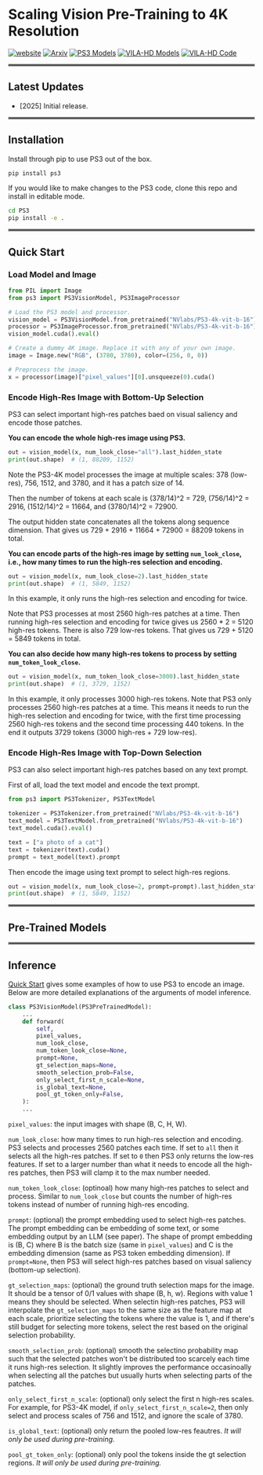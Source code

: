 # Scaling Vision Pre-Training to 4K Resolution

[![website](https://img.shields.io/badge/website-76b900?style=for-the-badge&logo=safari&labelColor=555555)](https://nvlabs.github.io/PS3)
[![Arxiv](https://img.shields.io/badge/Arxiv-b31b1b?style=for-the-badge&logo=arxiv&labelColor=555555)]()
[![PS3 Models](https://img.shields.io/badge/PS3%20Models-ffd21e?style=for-the-badge&logo=huggingface&labelColor=555555)]()
[![VILA-HD Models](https://img.shields.io/badge/VILA--HD%20Models-ffd21e?style=for-the-badge&logo=huggingface&labelColor=555555)]()
[![VILA-HD Code](https://img.shields.io/badge/VILA--HD%20Code-181717?style=for-the-badge&logo=github&labelColor=555555)]()

<hr style="border: 2px solid gray;"></hr>

## Latest Updates
- [2025] Initial release.


<hr style="border: 2px solid gray;"></hr>

## Installation

Install through pip to use PS3 out of the box.
```bash
pip install ps3
```

If you would like to make changes to the PS3 code, clone this repo and install in editable mode.
```bash
cd PS3
pip install -e .
```

<hr style="border: 2px solid gray;"></hr>


## Quick Start

### Load Model and Image
```python
from PIL import Image
from ps3 import PS3VisionModel, PS3ImageProcessor

# Load the PS3 model and processor.
vision_model = PS3VisionModel.from_pretrained("NVlabs/PS3-4k-vit-b-16")
processor = PS3ImageProcessor.from_pretrained("NVlabs/PS3-4k-vit-b-16")
vision_model.cuda().eval()

# Create a dummy 4K image. Replace it with any of your own image.
image = Image.new("RGB", (3780, 3780), color=(256, 0, 0))

# Preprocess the image.
x = processor(image)["pixel_values"][0].unsqueeze(0).cuda()
```

### Encode High-Res Image with Bottom-Up Selection

PS3 can select important high-res patches baed on visual saliency and encode those patches.

**You can encode the whole high-res image using PS3.**
```python
out = vision_model(x, num_look_close="all").last_hidden_state
print(out.shape)  # (1, 88209, 1152)
```
Note the PS3-4K model processes the image at multiple scales: 378 (low-res), 756, 1512, and 3780, and it has a patch size of 14.

Then the number of tokens at each scale is (378/14)^2 = 729, (756/14)^2 = 2916, (1512/14)^2 = 11664, and (3780/14)^2 = 72900.

The output hidden state concatenates all the tokens along sequence dimension.
That gives us 729 + 2916 + 11664 + 72900 = 88209 tokens in total.

**You can encode parts of the high-res image by setting `num_look_close`, i.e., how many times to run the high-res selection and encoding.**
```python
out = vision_model(x, num_look_close=2).last_hidden_state
print(out.shape)  # (1, 5849, 1152)
```
In this example, it only runs the high-res selection and encoding for twice.

Note that PS3 processes at most 2560 high-res patches at a time. Then running high-res selection and encoding for twice gives us 2560 * 2 = 5120 high-res tokens. There is also 729 low-res tokens. That gives us 729 + 5120 = 5849 tokens in total.

**You can also decide how many high-res tokens to process by setting `num_token_look_close`.**
```python
out = vision_model(x, num_token_look_close=3000).last_hidden_state
print(out.shape)  # (1, 3729, 1152)
```
In this example, it only processes 3000 high-res tokens. Note that PS3 only processes 2560 high-res patches at a time. This means it needs to run the high-res selection and encoding for twice, with the first time processing 2560 high-res tokens and the second time processing 440 tokens. In the end it outputs 3729 tokens (3000 high-res + 729 low-res).


### Encode High-Res Image with Top-Down Selection

PS3 can also select important high-res patches based on any text prompt.

First of all, load the text model and encode the text prompt.
```python
from ps3 import PS3Tokenizer, PS3TextModel

tokenizer = PS3Tokenizer.from_pretrained("NVlabs/PS3-4k-vit-b-16")
text_model = PS3TextModel.from_pretrained("NVlabs/PS3-4k-vit-b-16")
text_model.cuda().eval()

text = ["a photo of a cat"]
text = tokenizer(text).cuda()
prompt = text_model(text).prompt
```

Then encode the image using text prompt to select high-res regions.
```python
out = vision_model(x, num_look_close=2, prompt=prompt).last_hidden_state
print(out.shape)  # (1, 5849, 1152)
```




<hr style="border: 2px solid gray;"></hr>

## Pre-Trained Models


<hr style="border: 2px solid gray;"></hr>

## Inference

[Quick Start](#quick-start) gives some examples of how to use PS3 to encode an image. Below are more detailed explanations of the arguments of model inference.

```python
class PS3VisionModel(PS3PreTrainedModel):
    ...
    def forward(
        self,
        pixel_values, 
        num_look_close, 
        num_token_look_close=None, 
        prompt=None, 
        gt_selection_maps=None, 
        smooth_selection_prob=False,
        only_select_first_n_scale=None,
        is_global_text=None, 
        pool_gt_token_only=False, 
    ):
    ...
```
`pixel_values`: the input images with shape (B, C, H, W).

`num_look_close`: how many times to run high-res selection and encoding. PS3 selects and processes 2560 patches each time. If set to `all` then it selects all the high-res patches. If set to `0` then PS3 only returns the low-res features. If set to a larger number than what it needs to encode all the high-res patches, then PS3 will clamp it to the max number needed.

`num_token_look_close`: (optinoal) how many high-res patches to select and process. Similar to `num_look_close` but counts the number of high-res tokens instead of number of running high-res encoding.

`prompt`: (optional) the prompt embedding used to select high-res patches. The prompt embedding can be embedding of some text, or some embedding output by an LLM (see paper). The shape of prompt embedding is (B, C) where B is the batch size (same in `pixel_values`) and C is the embedding dimension (same as PS3 token embedding dimension). If `prompt=None`, then PS3 will select high-res patches based on visual saliency (bottom-up selection).

`gt_selection_maps`: (optional) the ground truth selection maps for the image. It should be a tensor of 0/1 values with shape (B, h, w). Regions with value 1 means they should be selected. When selectin high-res patches, PS3 will interpolate the `gt_selection_maps` to the same size as the feature map at each scale, prioritize selecting the tokens where the value is 1, and if there's still budget for selecting more tokens, select the rest based on the original selection probability.

`smooth_selection_prob`: (optional) smooth the selectino probability map such that the selected patches won't be distributed too scarcely each time it runs high-res selection. It slightly improves the performance occasinoally when selecting all the patches but usually hurts when selecting parts of the patches.

`only_select_first_n_scale`: (optional) only select the first n high-res scales. For example, for PS3-4K model, if `only_select_first_n_scale=2`, then only select and process scales of 756 and 1512, and ignore the scale of 3780.

`is_global_text`: (optional) only return the pooled low-res feautres. *It will only be used during pre-training.*

`pool_gt_token_only`: (optional) only pool the tokens inside the gt selection regions. *It will only be used during pre-training.*




